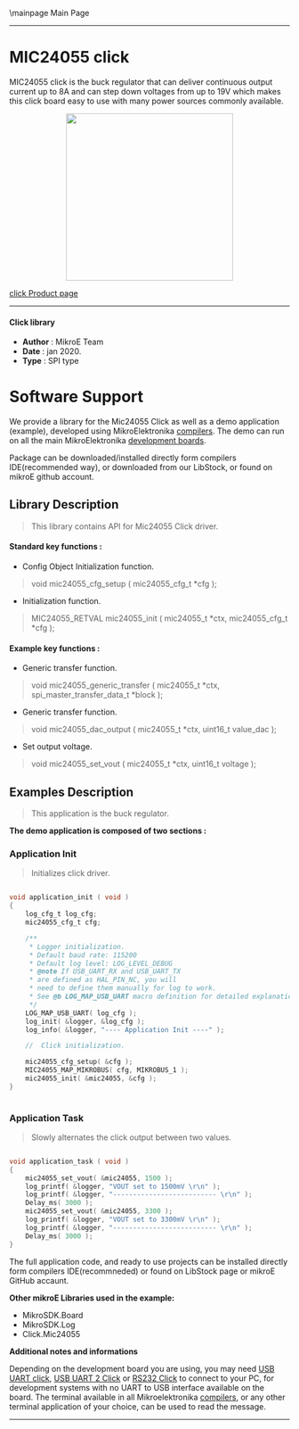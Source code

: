 \mainpage Main Page
 
 

---
# MIC24055  click

MIC24055 click is the buck regulator that can deliver continuous output current up to 8A and can step down voltages from up to 19V which makes this click board easy to use with many power sources commonly available.

<p align="center">
  <img src="https://download.mikroe.com/images/click_for_ide/mic24055_click.png" height=300px>
</p>

[click Product page](https://www.mikroe.com/mic24055-click)

---


#### Click library 

- **Author**        : MikroE Team
- **Date**          : jan 2020.
- **Type**          : SPI type


# Software Support

We provide a library for the Mic24055 Click 
as well as a demo application (example), developed using MikroElektronika 
[compilers](https://shop.mikroe.com/compilers). 
The demo can run on all the main MikroElektronika [development boards](https://shop.mikroe.com/development-boards).

Package can be downloaded/installed directly form compilers IDE(recommended way), or downloaded from our LibStock, or found on mikroE github account. 

## Library Description

> This library contains API for Mic24055 Click driver.

#### Standard key functions :

- Config Object Initialization function.
> void mic24055_cfg_setup ( mic24055_cfg_t *cfg ); 
 
- Initialization function.
> MIC24055_RETVAL mic24055_init ( mic24055_t *ctx, mic24055_cfg_t *cfg );

#### Example key functions :

- Generic transfer function.
> void mic24055_generic_transfer ( mic24055_t *ctx, spi_master_transfer_data_t *block );
 
- Generic transfer function.
> void mic24055_dac_output ( mic24055_t *ctx, uint16_t value_dac );

- Set output voltage.
> void mic24055_set_vout ( mic24055_t *ctx, uint16_t voltage );

## Examples Description

> This application is the buck regulator.

**The demo application is composed of two sections :**

### Application Init 

> Initializes click driver.

```c

void application_init ( void )
{
    log_cfg_t log_cfg;
    mic24055_cfg_t cfg;

    /** 
     * Logger initialization.
     * Default baud rate: 115200
     * Default log level: LOG_LEVEL_DEBUG
     * @note If USB_UART_RX and USB_UART_TX 
     * are defined as HAL_PIN_NC, you will 
     * need to define them manually for log to work. 
     * See @b LOG_MAP_USB_UART macro definition for detailed explanation.
     */
    LOG_MAP_USB_UART( log_cfg );
    log_init( &logger, &log_cfg );
    log_info( &logger, "---- Application Init ----" );

    //  Click initialization.

    mic24055_cfg_setup( &cfg );
    MIC24055_MAP_MIKROBUS( cfg, MIKROBUS_1 );
    mic24055_init( &mic24055, &cfg );
}
  
```

### Application Task

> Slowly alternates the click output between two values.

```c

void application_task ( void )
{
    mic24055_set_vout( &mic24055, 1500 );
    log_printf( &logger, "VOUT set to 1500mV \r\n" );
    log_printf( &logger, "-------------------------- \r\n" );
    Delay_ms( 3000 );
    mic24055_set_vout( &mic24055, 3300 );
    log_printf( &logger, "VOUT set to 3300mV \r\n" );
    log_printf( &logger, "-------------------------- \r\n" );
    Delay_ms( 3000 );
}  

```

The full application code, and ready to use projects can be  installed directly form compilers IDE(recommneded) or found on LibStock page or mikroE GitHub accaunt.

**Other mikroE Libraries used in the example:** 

- MikroSDK.Board
- MikroSDK.Log
- Click.Mic24055

**Additional notes and informations**

Depending on the development board you are using, you may need 
[USB UART click](https://shop.mikroe.com/usb-uart-click), 
[USB UART 2 Click](https://shop.mikroe.com/usb-uart-2-click) or 
[RS232 Click](https://shop.mikroe.com/rs232-click) to connect to your PC, for 
development systems with no UART to USB interface available on the board. The 
terminal available in all Mikroelektronika 
[compilers](https://shop.mikroe.com/compilers), or any other terminal application 
of your choice, can be used to read the message.



---
